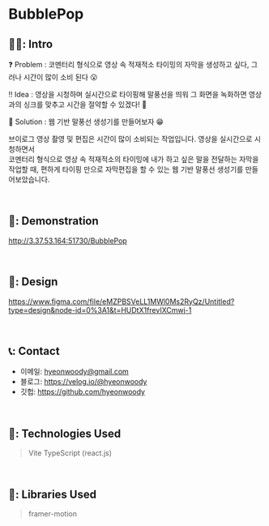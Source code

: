 # BubblePop

## 🧑‍💻: Intro
❓ Problem : 코멘터리 형식으로 영상 속 적재적소 타이밍의 자막을 생성하고 싶다, 그러나 시간이 많이 소비 된다 😮

‼ Idea : 영상을 시청하며 실시간으로 타이핑해 말풍선을 띄워 그 화면을 녹화하면 영상과의 싱크를 맞추고 시간을 절약할 수 있겠다! 🤔

💯 Solution : 웹 기반 말풍선 생성기를 만들어보자 😁

브이로그 영상 촬영 및 편집은 시간이 많이 소비되는 작업입니다.
영상을 실시간으로 시청하면서  
코멘터리 형식으로 영상 속 적재적소의 타이밍에
내가 하고 싶은 말을 전달하는 자막을 작업할 때,
편하게 타이핑 만으로 자막편집을 할 수 있는
웹 기반 말풍선 생성기를 만들어보았습니다.

</br>

## 🎥: Demonstration
http://3.37.53.164:51730/BubblePop

</br>

## 🎨: Design
https://www.figma.com/file/eMZPBSVeLL1MWl0Ms2RyQz/Untitled?type=design&node-id=0%3A1&t=HUDtX1frevIXCmwj-1

</br>

## 📞: Contact
- 이메일: hyeonwoody@gmail.com
- 블로그: https://velog.io/@hyeonwoody
- 깃헙: https://github.com/hyeonwoody

</br>

## 🧱: Technologies Used
> Vite
> TypeScript (react.js)

</br>

## 📖: Libraries Used
> framer-motion